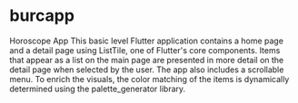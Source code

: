 # burcapp

Horoscope App This basic level Flutter application contains a home page and a detail page using ListTile, one of Flutter's core components. Items that appear as a list on the main page are presented in more detail on the detail page when selected by the user. The app also includes a scrollable menu. To enrich the visuals, the color matching of the items is dynamically determined using the palette_generator library.
